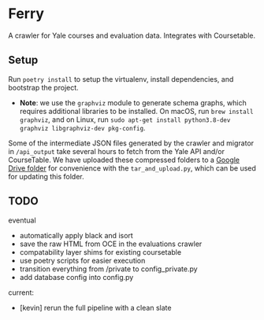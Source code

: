 # Ferry
A crawler for Yale courses and evaluation data. Integrates with Coursetable.

## Setup
Run `poetry install` to setup the virtualenv, install dependencies, and bootstrap the project. 

- **Note**: we use the `graphviz` module to generate schema graphs, which requires additional libraries to be installed. On macOS, run `brew install graphviz`, and on Linux, run `sudo apt-get install python3.8-dev graphviz libgraphviz-dev pkg-config`.

Some of the intermediate JSON files generated by the crawler and migrator in `/api_output` take several hours to fetch from the Yale API and/or CourseTable. We have uploaded these compressed folders to a [Google Drive folder](https://drive.google.com/drive/u/1/folders/14wl5ibpeLTQaVHK-DNTfLUaWb1N7lY7M) for convenience with the `tar_and_upload.py`, which can be used for updating this folder.

## TODO
eventual
- automatically apply black and isort
- save the raw HTML from OCE in the evaluations crawler
- compatability layer shims for existing coursetable
- use poetry scripts for easier execution
- transition everything from /private to config_private.py
- add database config into config.py

current:
- [kevin] rerun the full pipeline with a clean slate
